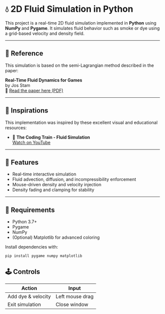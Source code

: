 # 💧 2D Fluid Simulation in Python

This project is a real-time 2D fluid simulation implemented in **Python** using **NumPy** and **Pygame**. It simulates fluid behavior such as smoke or dye using a grid-based velocity and density field.

---

## 📘 Reference

This simulation is based on the semi-Lagrangian method described in the paper:

**Real-Time Fluid Dynamics for Games**  
by Jos Stam  
📄 [Read the paper here (PDF)](https://www.dgp.toronto.edu/public_user/stam/reality/Research/pdf/GDC03.pdf)

---

## 🎥 Inspirations

This implementation was inspired by these excellent visual and educational resources:

- 🌊 **The Coding Train - Fluid Simulation**  
  [Watch on YouTube](https://www.youtube.com/watch?v=alhpH6ECFvQ)

---

## 🧠 Features

- Real-time interactive simulation
- Fluid advection, diffusion, and incompressibility enforcement
- Mouse-driven density and velocity injection
- Density fading and clamping for stability

---

## 🔧 Requirements

- Python 3.7+
- Pygame
- NumPy
- (Optional) Matplotlib for advanced coloring

Install dependencies with:

```bash
pip install pygame numpy matplotlib
```

## 🕹️ Controls

| Action                  | Input            |
|-------------------------|------------------|
| Add dye & velocity      | Left mouse drag  |
| Exit simulation         | Close window     |


